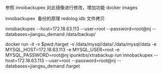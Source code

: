 参照 innobackupex 对此镜像进行修改，增加功能
docker images

innobackupex  备份的原理
redolog idb 文件拷贝




innobackupex --host=172.18.63.113 --user=root --password=root@nj --databases=jiangsu_demand /data/backup/

 docker run -it -v $pwd:/target -v /data/mysql/data/:/data/mysql/data  -e MYSQL_HOST=172.18.63.113 -e MYSQL_USER=root -e MYSQL_PASSWORD=root@nj ipunktbs/xtrabackup run innobackupex --host=172.18.63.113 --user=root --password=root@nj --databases=jiangsu_demand /target